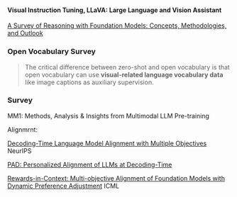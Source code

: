 #### Visual Instruction Tuning, LLaVA: Large Language and Vision Assistant

[A Survey of Reasoning with Foundation Models: Concepts, Methodologies, and Outlook](https://arxiv.org/abs/2312.11562)



### Open Vocabulary Survey

> The critical difference between zero-shot and open vocabulary is that open vocabulary can use **visual-related language vocabulary data** like image captions as auxiliary supervision.



### Survey

MM1: Methods, Analysis & Insights from Multimodal LLM Pre-training



Alignmrnt:

[Decoding-Time Language Model Alignment with Multiple Objectives](https://arxiv.org/abs/2406.18853) NeurIPS

[PAD: Personalized Alignment of LLMs at Decoding-Time](https://arxiv.org/abs/2410.04070)

[Rewards-in-Context: Multi-objective Alignment of Foundation Models with Dynamic Preference Adjustment](https://arxiv.org/abs/2402.10207) ICML
